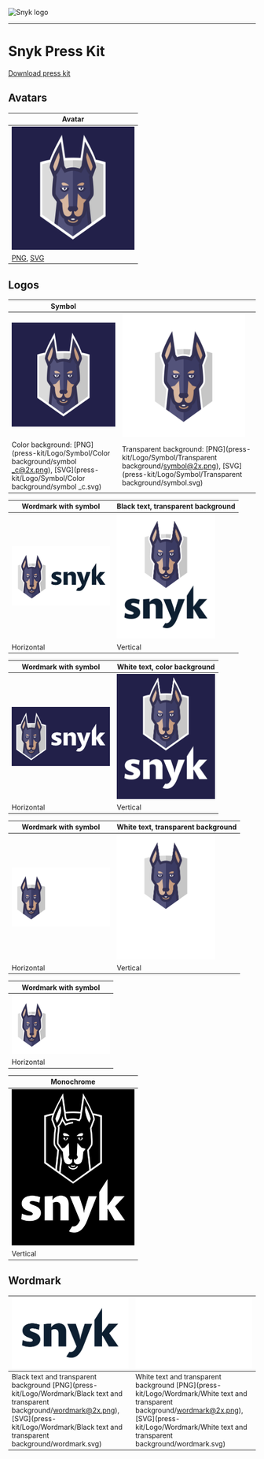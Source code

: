 ![Snyk logo](https://res.cloudinary.com/snyk/image/upload/v1470745391/logo/snyk-print.svg) 

***

# Snyk Press Kit

[Download press kit](https://github.com/Snyk/press-kit/archive/master.zip)

## Avatars

| Avatar |
| ------------- |
| <img src="https://github.com/Snyk/press-kit/blob/master/Avatar/snyk_avatar@2x.png?raw=true" width="250" alt=""> |
| [PNG](press-kit/Avatar/snyk_avatar@2x.png), [SVG](press-kit/Avatar/snyk_avatar.svg) |

## Logos

| Symbol | |
| ------------- | ------------- |
| <img src="https://github.com/Snyk/press-kit/blob/master/Logo/Symbol/Color background/symbol _c@2x.png" width="250" alt=""> | <img src="https://github.com/Snyk/press-kit/blob/master/Logo/Symbol/Transparent background/symbol@2x.png" width="250" alt=""> |
| Color background: [PNG](press-kit/Logo/Symbol/Color background/symbol _c@2x.png), [SVG](press-kit/Logo/Symbol/Color background/symbol _c.svg) | Transparent background: [PNG](press-kit/Logo/Symbol/Transparent background/symbol@2x.png), [SVG](press-kit/Logo/Symbol/Transparent background/symbol.svg) |


| Wordmark with symbol | Black text, transparent background |
| ------------- | ------------- |
| <img src="https://github.com/Snyk/press-kit/blob/master/Logo/Wordmark%20with%20symbol/Black%20text%20with%20transparent%20background%20and%20transparent%20border/Horizontal/wordmark-symbol%20_horizontal@2x.png?raw=true" width="200" alt=""> | <img src="https://github.com/Snyk/press-kit/blob/master/Logo/Wordmark%20with%20symbol/Black%20text%20with%20transparent%20background%20and%20transparent%20border/Vertical/wordmark-symbol%20_vertical@2x.png?raw=true" width="200" alt=""> |
| Horizontal | Vertical |

| Wordmark with symbol | White text, color background |
| ------------- | ------------- |
| <img src="https://github.com/Snyk/press-kit/blob/master/Logo/Wordmark%20with%20symbol/White%20text%20with%20color%20background/Horizontal/wordmark-symbol%20_horizontal%20_c@2x.png?raw=true" width="200" alt=""> | <img src="https://github.com/Snyk/press-kit/blob/master/Logo/Wordmark%20with%20symbol/White%20text%20with%20color%20background/Vertical/wordmark-symbol%20_vertical%20_c@2x.png?raw=true" width="200" alt=""> |
| Horizontal | Vertical |

| Wordmark with symbol | White text, transparent background |
| ------------- | ------------- |
| <img src="https://github.com/Snyk/press-kit/blob/master/Logo/Wordmark%20with%20symbol/White%20text%20with%20transparent%20background/Horizontal/wordmark-symbol%20_horizontal%20_c%20_transparent@2x.png?raw=true" width="200" alt=""> | <img src="https://github.com/Snyk/press-kit/blob/master/Logo/Wordmark%20with%20symbol/White%20text%20with%20transparent%20background/Vertical/wordmark-symbol%20_vertical%20_c%20_transparent@2x.png?raw=true" width="200" alt=""> |
| Horizontal | Vertical |

| Wordmark with symbol |
| ------------- |
| <img src="https://github.com/Snyk/press-kit/blob/master/Logo/Wordmark%20with%20symbol/White%20text%20with%20transparent%20background%20and%20transparent%20border/Horizontal/wordmark-symbol%20_horizontal%20_transparent@2x.png?raw=true" width="200" alt=""> |
| Horizontal |


| Monochrome |
| ------------- |
| <img src="https://github.com/Snyk/press-kit/blob/master/Logo/Wordmark%20with%20symbol/Monochrome/Vertical/wordmark-symbol%20_vertical%20_bw@2x.png?raw=true" width="250" alt=""> |
| Vertical |

## Wordmark

| <img src="https://github.com/Snyk/press-kit/blob/master/Logo/Wordmark/Black%20text%20and%20transparent%20background/wordmark@2x.png?raw=true" width="250" alt=""> | <img src="https://github.com/Snyk/press-kit/blob/master/Logo/Wordmark/White%20text%20and%20transparent%20background/wordmark%20_w@2x.png?raw=true" width="250" alt=""> |
| ------------- | ------------- |
| Black text and transparent background [PNG](press-kit/Logo/Wordmark/Black text and transparent background/wordmark@2x.png), [SVG](press-kit/Logo/Wordmark/Black text and transparent background/wordmark.svg) | White text and transparent background [PNG](press-kit/Logo/Wordmark/White text and transparent background/wordmark@2x.png), [SVG](press-kit/Logo/Wordmark/White text and transparent background/wordmark.svg) |
